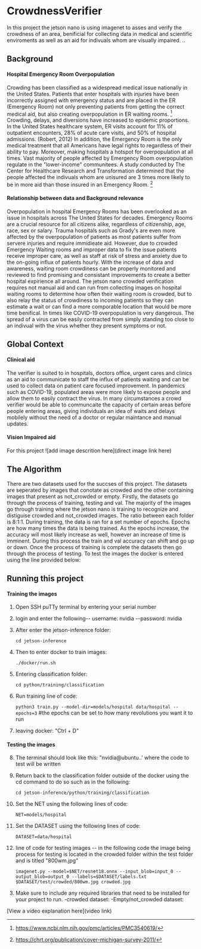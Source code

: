 # CrowdnessVerifier

 In this project the jetson nano is using imagenet to asses and verify the crowdness of an area, benificial for collecting data in medical and scientific enviroments as well as an aid for indivuals whom are visually impaired. 
..
 ## Background

 #### Hospital Emergency Room Overpopulation

Crowding has been classified as a widespread medical issue nationally in the United States. Patients that enter hospitals with injuries have been incorrectly assigned with emergency status and are placed in the ER (Emergency Room) not only preventing patients from getting the correct medical aid, but also creating overpopulation in ER waiting rooms. [^1] Crowding, delays, and diversions have increased to epidemic proportions. In the United States healthcare system, ER visits account for 11% of outpatient encounters, 28% of acute care visits, and 50% of hospital admissions. (Robert, 2012) In addition, the Emergency Room is the only medical treatment that all Americans have legal rights to regardless of their ability to pay. Moreover, making hospitals a hotspot for overpopulation at all times. Vast majority of people affected by Emergency Room overpopulation regulate in the "lower-income" communitees. A study conducted by The Center for Healthcare Research and Transformation determined that the people affected the indivuals whom are unisured are 3 times more likely to be in more aid than those insured in an Emergency Room. [^2]

#### Relationship between data and Background relevance 

Overpopulation in hospital Emergency Rooms has been overlooked as an issue in hospitals across The United States for decades. Emergency Rooms are a crucial resource for all citizens alike, regardless of citizenship, age, race, sex or salary. Trauma hospitals such as Grady's are even more affected by the overpopulation of patients as most patients suffer from servere injuries and require immidieate aid. However, due to crowded Emergency Waiting rooms and improper data to fix the issue patients receive improper care, as well as staff at risk of stress and anxiety due to the on-going influx of patients hourly. With the increase of data and awareness, waiting room crowdiness can be properly monitored and reviewed to find promising and consistant improvements to create a better hospital expirience all around. The jetson nano crowded verification requires not manual aid and can run from collecting images on hospital waiting rooms to determine how often their waiting room is crowded, but to also relay the status of crowdiness to incoming patients so they can estimate a wait or can find a more comporable location that would be more time benifical. In times like COVID-19 overpopulation is very dangerous. The spread of a virus can be easily contracted from simply standing too close to an indivual with the virus whether they present symptoms or not. 

 ## Global Context  
 
 #### Clinical aid
 The verifier is suited to in hospitals, doctors office, urgent cares and clinics as an aid to communicate to staff the influx of patients waiting     and can be used to collect data on patient care focused improvement. In pandemics such as COVID-19, populated areas were more likely to expose people and allow     them to easily contract the virus. In many circumstances a crowd verifier would be able to communcaite the capacity of certain areas before people entering areas,  giving individuals an idea of waits and delays mobilely without the need of a doctor or regular maintance and manual updates. 
  
 #### Vision Impaired aid
 
For this project 
![add image descrition here](direct image link here)

## The Algorithm

There are two datasets used for the succses of this project. The datasets are seperated by images that conotate as crowded and the other containing images that present as not_crowded or empty. Firstly, the datasets go through the process of training, testing and val. The majority of the images go through training where the jetson nano is training to recognize and distiguise crowded and not_crowded images. The ratio between each folder is 8:1:1. During training, the data is ran for a set number of epochs. Epochs are how many times the data is being trained. As the epochs increase, the accuracy will most likely increase as well, however an increase of time is imminent. During this process the train and val accuracy can shift and go up or down. Once the process of training is complete the datasets then go through the process of testing. To test the images the docker is entered using the line provided below:



## Running this project 

#### Training the images


  1)  Open SSH puTTy terminal by entering your serial number
 
  2)  login and enter the following-- username: nvidia --password: nvidia
  
  3)  After enter the jetson-inference folder:

      `cd jetson-inference`
 
  5)  Then to enter docker to train images:
     
      `./docker/run.sh`
      
  6)  Entering classification folder:
     
      `cd python/training/classification`
      
  7)  Run training line of code:
     
      `python3 train.py --model-dir=models/hospital data/hospital --epochs=3`
      #the epochs can be set to how many revolutions you want it to run
      
  8)  leaving docker: "Ctrl + D"

#### Testing the images
 
  8)  The terminal should look like this: "nvidia@ubuntu..' where the code to test will be written
  9)  Return back to the classification folder outside of the docker using the cd command to do so such as in the following:

      `cd jetson-inference/python/training/classification`

  10)  Set the NET using the following lines of code:

       `NET=models/hospital`

  11)  Set the DATASET using the following lines of code:

       `DATASET=data/hospital`
      
  12)  line of code for testing images -- in the following code the image being process for testing is located in the crowded folder within the test folder and is titled "800wm.jpg"

        `imagenet.py --model=$NET/resnet18.onnx --input_blob=input_0 --output_blob=output_0 --labels=$DATASET/labels.txt $DATASET/test/crowded/800wm.jpg crowded.jpg`
      




3. Make sure to include any required libraries that need to be installed for your project to run.
   -crowded dataset:
   -Empty/not_crowded dataset: 

[View a video explanation here](video link)


[^1]: https://www.ncbi.nlm.nih.gov/pmc/articles/PMC3540619/
[^2]: https://chrt.org/publication/cover-michigan-survey-2011/
